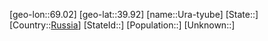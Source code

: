 ﻿---
location: [39.92,69.02]
type: City
tags:
- geo/City


SpocWebEntityId: 35121
isDeleted: false
confidential: public

---
[geo-lon::69.02]
[geo-lat::39.92]
[name::Ura-tyube]
[State::]
[Country::[Russia](geo/Continent/Europe/Russia.md)]
[StateId::]
[Population::]
[Unknown::]

